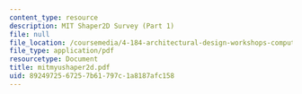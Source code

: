```yaml
---
content_type: resource
description: MIT Shaper2D Survey (Part 1)
file: null
file_location: /coursemedia/4-184-architectural-design-workshops-computational-design-for-housing-spring-2002/8924972567257b61797c1a8187afc158_mitmyushaper2d.pdf
file_type: application/pdf
resourcetype: Document
title: mitmyushaper2d.pdf
uid: 89249725-6725-7b61-797c-1a8187afc158
---
```

